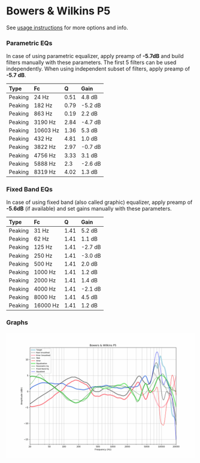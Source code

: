 # Bowers & Wilkins P5
See [usage instructions](https://github.com/jaakkopasanen/AutoEq#usage) for more options and info.

### Parametric EQs
In case of using parametric equalizer, apply preamp of **-5.7dB** and build filters manually
with these parameters. The first 5 filters can be used independently.
When using independent subset of filters, apply preamp of **-5.7 dB**.

| Type    | Fc       |    Q | Gain    |
|:--------|:---------|:-----|:--------|
| Peaking | 24 Hz    | 0.51 | 4.8 dB  |
| Peaking | 182 Hz   | 0.79 | -5.2 dB |
| Peaking | 863 Hz   | 0.19 | 2.2 dB  |
| Peaking | 3190 Hz  | 2.84 | -4.7 dB |
| Peaking | 10603 Hz | 1.36 | 5.3 dB  |
| Peaking | 432 Hz   | 4.81 | 1.0 dB  |
| Peaking | 3822 Hz  | 2.97 | -0.7 dB |
| Peaking | 4756 Hz  | 3.33 | 3.1 dB  |
| Peaking | 5888 Hz  | 2.3  | -2.6 dB |
| Peaking | 8319 Hz  | 4.02 | 1.3 dB  |

### Fixed Band EQs
In case of using fixed band (also called graphic) equalizer, apply preamp of **-5.6dB**
(if available) and set gains manually with these parameters.

| Type    | Fc       |    Q | Gain    |
|:--------|:---------|:-----|:--------|
| Peaking | 31 Hz    | 1.41 | 5.2 dB  |
| Peaking | 62 Hz    | 1.41 | 1.1 dB  |
| Peaking | 125 Hz   | 1.41 | -2.7 dB |
| Peaking | 250 Hz   | 1.41 | -3.0 dB |
| Peaking | 500 Hz   | 1.41 | 2.0 dB  |
| Peaking | 1000 Hz  | 1.41 | 1.2 dB  |
| Peaking | 2000 Hz  | 1.41 | 1.4 dB  |
| Peaking | 4000 Hz  | 1.41 | -2.1 dB |
| Peaking | 8000 Hz  | 1.41 | 4.5 dB  |
| Peaking | 16000 Hz | 1.41 | 1.2 dB  |

### Graphs
![](./Bowers%20&%20Wilkins%20P5.png)